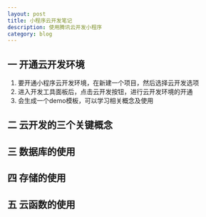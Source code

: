 ```yaml
---
layout: post
title: 小程序云开发笔记
description: 使用腾讯云开发小程序
category: blog
---
```

一 开通云开发环境
---------------
1. 要开通小程序云开发环境，在新建一个项目，然后选择云开发选项
2. 进入开发工具面板后，点击云开发按钮，进行云开发环境的开通
3. 会生成一个demo模板，可以学习相关概念及使用

二 云开发的三个关键概念
-------------------

三 数据库的使用
------------

四 存储的使用
-----------

五 云函数的使用
------------


